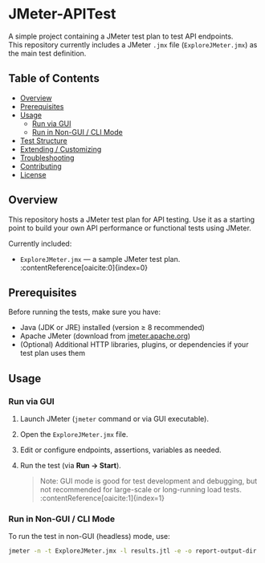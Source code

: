 # JMeter-APITest

A simple project containing a JMeter test plan to test API endpoints.  
This repository currently includes a JMeter `.jmx` file (`ExploreJMeter.jmx`) as the main test definition.

## Table of Contents

- [Overview](#overview)  
- [Prerequisites](#prerequisites)  
- [Usage](#usage)  
  - [Run via GUI](#run-via-gui)  
  - [Run in Non-GUI / CLI Mode](#run-in-non-gui--cli-mode)  
- [Test Structure](#test-structure)  
- [Extending / Customizing](#extending--customizing)  
- [Troubleshooting](#troubleshooting)  
- [Contributing](#contributing)  
- [License](#license)

## Overview

This repository hosts a JMeter test plan for API testing. Use it as a starting point to build your own API performance or functional tests using JMeter.

Currently included:

- `ExploreJMeter.jmx` — a sample JMeter test plan.  
  :contentReference[oaicite:0]{index=0}

## Prerequisites

Before running the tests, make sure you have:

- Java (JDK or JRE) installed (version ≥ 8 recommended)  
- Apache JMeter (download from [jmeter.apache.org](https://jmeter.apache.org))  
- (Optional) Additional HTTP libraries, plugins, or dependencies if your test plan uses them

## Usage

### Run via GUI

1. Launch JMeter (`jmeter` command or via GUI executable).  
2. Open the `ExploreJMeter.jmx` file.  
3. Edit or configure endpoints, assertions, variables as needed.  
4. Run the test (via **Run → Start**).  

   > Note: GUI mode is good for test development and debugging, but not recommended for large-scale or long-running load tests.  
   :contentReference[oaicite:1]{index=1}  

### Run in Non-GUI / CLI Mode

To run the test in non-GUI (headless) mode, use:

```bash
jmeter -n -t ExploreJMeter.jmx -l results.jtl -e -o report-output-dir
